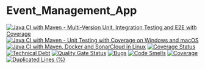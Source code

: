 # Event_Management_App
[![Java CI with Maven - Multi-Version Unit, Integration Testing and E2E with Coverage](https://github.com/mariamizhar-56/Event_Management_App/actions/workflows/maven.yml/badge.svg)](https://github.com/mariamizhar-56/Event_Management_App/actions/workflows/maven.yml)
[![Java CI with Maven - Unit Testing with Coverage on Windows and macOS](https://github.com/mariamizhar-56/Event_Management_App/actions/workflows/maven_win_mac.yml/badge.svg)](https://github.com/mariamizhar-56/Event_Management_App/actions/workflows/maven_win_mac.yml)
[![Java CI with Maven, Docker and SonarCloud in Linux](https://github.com/mariamizhar-56/Event_Management_App/actions/workflows/maven_Sonar.yml/badge.svg)](https://github.com/mariamizhar-56/Event_Management_App/actions/workflows/maven_Sonar.yml)
[![Coverage Status](https://coveralls.io/repos/github/mariamizhar-56/Event_Management_App/badge.svg)](https://coveralls.io/github/mariamizhar-56/Event_Management_App)
[![Technical Debt](https://sonarcloud.io/api/project_badges/measure?project=mariamizhar-56_Event_Management_App&metric=sqale_index)](https://sonarcloud.io/summary/new_code?id=mariamizhar-56_Event_Management_App)
[![Quality Gate Status](https://sonarcloud.io/api/project_badges/measure?project=mariamizhar-56_Event_Management_App&metric=alert_status)](https://sonarcloud.io/summary/new_code?id=mariamizhar-56_Event_Management_App)
[![Bugs](https://sonarcloud.io/api/project_badges/measure?project=mariamizhar-56_Event_Management_App&metric=bugs)](https://sonarcloud.io/summary/new_code?id=mariamizhar-56_Event_Management_App)
[![Code Smells](https://sonarcloud.io/api/project_badges/measure?project=mariamizhar-56_Event_Management_App&metric=code_smells)](https://sonarcloud.io/summary/new_code?id=mariamizhar-56_Event_Management_App)
[![Coverage](https://sonarcloud.io/api/project_badges/measure?project=mariamizhar-56_Event_Management_App&metric=coverage)](https://sonarcloud.io/summary/new_code?id=mariamizhar-56_Event_Management_App)
[![Duplicated Lines (%)](https://sonarcloud.io/api/project_badges/measure?project=mariamizhar-56_Event_Management_App&metric=duplicated_lines_density)](https://sonarcloud.io/summary/new_code?id=mariamizhar-56_Event_Management_App)
